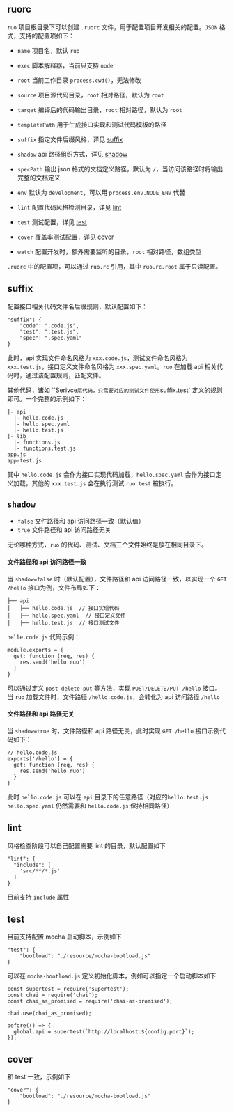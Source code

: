 ## ruorc

`ruo` 项目根目录下可以创建 `.ruorc` 文件，用于配置项目开发相关的配置。`JSON` 格式，支持的配置项如下：

- `name`  项目名，默认 `ruo`
- `exec` 脚本解释器，当前只支持 `node`

- `root` 当前工作目录 `process.cwd()`，无法修改
- `source` 项目源代码目录，`root` 相对路径，默认为 `root`
- `target` 编译后的代码输出目录，`root` 相对路径，默认为 `root`
- `templatePath` 用于生成接口实现和测试代码模板的路径

- `suffix` 指定文件后缀风格，详见 [suffix](#suffix)
- `shadow` api 路径组织方式，详见 [shadow](#shadow)

- `specPath` 输出 json 格式的文档定义路径，默认为 `/`，当访问该路径时将输出完整的文档定义

- `env` 默认为 `development`，可以用 `process.env.NODE_ENV` 代替
- `lint` 配置代码风格检测目录，详见 [lint](#lint)
- `test` 测试配置，详见 [test](#test)
- `cover` 覆盖率测试配置，详见 [cover](#cover)
- `watch` 配置开发时，额外需要监听的目录，`root` 相对路径，数组类型

`.ruorc` 中的配置项，可以通过 `ruo.rc` 引用，其中 `ruo.rc.root` 属于只读配置。

## suffix

配置接口相关代码文件名后缀规则，默认配置如下：

```
"suffix": {
    "code": ".code.js",
    "test": ".test.js",
    "spec": ".spec.yaml"
}
```

此时，api 实现文件命名风格为 `xxx.code.js`，测试文件命名风格为 `xxx.test.js`，接口定义文件命名风格为 `xxx.spec.yaml`。`ruo` 在加载 api 相关代码时，通过该配置规则，匹配文件。

其他代码，诸如 ``Serivce` 层代码，只需要对应的测试文件使用 `suffix.test` 定义的规则即可。一个完整的示例如下：

```
|- api
  |- hello.code.js
  |- hello.spec.yaml
  |- hello.test.js
|- lib
  |- functions.js
  |- functions.test.js
app.js
app-test.js
```

其中 `hello.code.js` 会作为接口实现代码加载，`hello.spec.yaml` 会作为接口定义加载，其他的 `xxx.test.js` 会在执行测试 `ruo test` 被执行。

## `shadow` 

- `false` 文件路径和 api 访问路径一致（默认值）
- `true` 文件路径和 api 访问路径无关

无论哪种方式，`ruo` 的代码、测试、文档三个文件始终是放在相同目录下。

#### 文件路径和 api 访问路径一致

当 `shadow=false` 时（默认配置），文件路径和 api 访问路径一致，以实现一个 `GET /hello` 接口为例，文件布局如下：

```
├── api
│   ├── hello.code.js  // 接口实现代码
│   ├── hello.spec.yaml  // 接口定义文件
│   ├── hello.test.js  // 接口测试文件
```

`helle.code.js` 代码示例：

```
module.exports = {
  get: function (req, res) {
    res.send('hello ruo')
  }
}
```

可以通过定义 `post delete put` 等方法，实现 `POST/DELETE/PUT /hello` 接口。当 `ruo` 加载文件时，文件路径 `/hello.code.js`，会转化为 api 访问路径 `/hello`

#### 文件路径和 api 路径无关

当 `shadow=true` 时，文件路径和 api 路径无关，此时实现 `GET /hello` 接口示例代码如下：

```
// hello.code.js
exports['/hello'] = {
  get: function (req, res) {
    res.send('hello ruo')
  }
}
```

此时 `hello.code.js` 可以在 `api` 目录下的任意路径（对应的`hello.test.js` `hello.spec.yaml` 仍然需要和 `hello.code.js` 保持相同路径）

## lint

风格检查阶段可以自己配置需要 lint 的目录，默认配置如下

```
"lint": {
  "include": [
    'src/**/*.js'
  ]
}
```

目前支持 `include` 属性

## test

目前支持配置 mocha 启动脚本，示例如下

```
"test": {
    "bootload": "./resource/mocha-bootload.js"
}
```

可以在 `mocha-bootload.js` 定义初始化脚本，例如可以指定一个启动脚本如下

```
const supertest = require('supertest');
const chai = require('chai');
const chai_as_promised = require('chai-as-promised');

chai.use(chai_as_promised);

before(() => {
  global.api = supertest(`http://localhost:${config.port}`);
});
```

## cover

和 test 一致，示例如下
```
"cover": {
    "bootload": "./resource/mocha-bootload.js"
}
```
